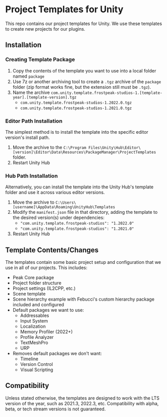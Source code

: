 ﻿# Project Templates for Unity

This repo contains our project templates for Unity. We use these templates to create new projects for our plugins.

## Installation

### Creating Template Package

1. Copy the contents of the template you want to use into a local folder named `package`
2. Use 7z or another archiving tool to create a `.tgz` archive of the `package` folder (zip format works fine,
   but the extension still must be `.tgz`).
3. Name the archive `com.unity.template.frostpeak-studios-1.[template-year].[template-version].tgz`
    - `com.unity.template.frostpeak-studios-1.2022.0.tgz`
    - `com.unity.template.frostpeak-studios-1.2021.0.tgz`

### Editor Path Installation

The simplest method is to install the template into the specific editor version's install path.

1. Move the archive to the `C:\Program Files\Unity\Hub\Editor\[version]\Editor\Data\Resources\PackageManager\ProjectTemplates` folder.
2. Restart Unity Hub

### Hub Path Installation

Alternatively, you can install the template into the Unity Hub's template folder and use it across various editor
versions.

1. Move the archive to `C:\Users\[username]\AppData\Roaming\UnityHub\Templates`
2. Modify the `manifest.json` file in that directory, adding the template to the desired version(s) under dependencies:
   - `"com.unity.template.frostpeak-studios": "1.2022.0"`
   - `"com.unity.template.frostpeak-studios": "1.2021.0"`
3. Restart Unity Hub

## Template Contents/Changes

The templates contain some basic project setup and configuration that we use in all of our projects. This includes:

- Peak Core package
- Project folder structure
- Project settings (IL2CPP, etc.)
- Scene template
- Scene hierarchy example with Febucci's custom hierarchy package included and configured
- Default packages we want to use:
    - Addressables
    - Input System
    - Localization
    - Memory Profiler (2022+)
    - Profile Analyzer
    - TextMeshPro
    - URP
- Removes default packages we don't want:
    - Timeline
    - Version Control
    - Visual Scripting

## Compatibility

Unless stated otherwise, the templates are designed to work with the LTS version of the year, such as 2021.3, 2022.3,
etc. Compatibility with alpha, beta, or tech stream versions is not guaranteed.
